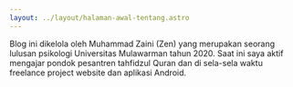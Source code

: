 ```yaml
---
layout: ../layout/halaman-awal-tentang.astro
---
```


Blog ini dikelola oleh Muhammad Zaini (Zen) yang merupakan seorang lulusan psikologi Universitas Mulawarman tahun 2020. Saat ini saya aktif mengajar pondok pesantren tahfidzul Quran dan di sela-sela waktu freelance project website dan aplikasi Android.